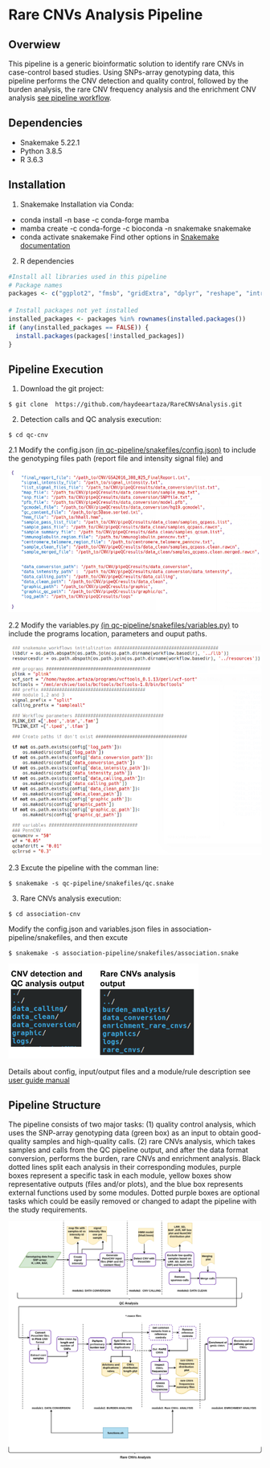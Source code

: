 Rare CNVs Analysis Pipeline
======

Overwiew
-----------------------------
This pipeline is a generic bioinformatic solution to identify rare CNVs in case-control based studies. Using SNPs-array genotyping data, this pipeline performs the CNV detection and quality control, followed by the burden analysis, the rare CNV frequency analysis and the enrichment CNV analysis [see pipeline workflow](manual/images/Rare_CNV_pipeline-drawio.png).

Dependencies
-----------------------------
- Snakemake 5.22.1
- Python 3.8.5
- R 3.6.3

Installation
-----------------------------
1. Snakemake
Installation via Conda:
- conda install -n base -c conda-forge mamba
- mamba create -c conda-forge -c bioconda -n snakemake snakemake
- conda activate snakemake
Find other options in [Snakemake documentation](https://snakemake.readthedocs.io/en/stable/getting_started/installation.html)

2. R dependencies
``` r
#Install all libraries used in this pipeline
# Package names
packages <- c("ggplot2", "fmsb", "gridExtra", "dplyr", "reshape", "introdataviz")

# Install packages not yet installed
installed_packages <- packages %in% rownames(installed.packages())
if (any(installed_packages == FALSE)) {
  install.packages(packages[!installed_packages])
}
```
Pipeline Execution
-----------------------------
1. Download the git project:
```
$ git clone  https://github.com/haydeeartaza/RareCNVsAnalysis.git
```
2. Detection calls and QC analysis execution: 
```
$ cd qc-cnv
```
2.1 Modify the config.json [(in qc-pipeline/snakefiles/config.json)](qc-cnv/qc-pipeline/snakefiles/config.json) to include the genotyping files path (report file and intensity signal file) and 

![config.json](manual/images/config_QC_file.png)

2.2 Modify the variables.py [(in qc-pipeline/snakefiles/variables.py)](qc-cnv/qc-pipeline/snakefiles/variables.py) to include the programs location, parameters and ouput paths.

![variable.py](manual/images/variables_QC_file.png)

2.3 Excute the pipeline with the comman line:
```
$ snakemake -s qc-pipeline/snakefiles/qc.snake
```

3. Rare CNVs analysis execution:
```
$ cd association-cnv
```
Modify the config.json and variables.json files in association-pipeline/snakefiles, and then excute
```
$ snakemake -s association-pipeline/snakefiles/association.snake
```
![Output directroies](manual/images/pipeline_output_dirs.png)

Details about config, input/output files and a module/rule description see [user guide manual](manual/Rare_CNVs_pipeline_guide.pdf)

Pipeline Structure
-----------------------------
The pipeline consists of two major tasks: (1) quality control analysis, which uses the SNP-array genotyping data (green box) as an input to obtain good-quality samples and high-quality calls. (2) rare CNVs analysis, which takes samples and calls from the QC pipeline output, and after the data format conversion, performs the burden, rare CNVs and enrichment analysis. Black dotted lines split each analysis in their corresponding modules, purple boxes represent a specific task in each module, yellow boxes show representative outputs (files and/or plots), and the blue box represents external functions used by some modules. Dotted purple boxes are optional tasks which could be easily removed or changed to adapt the pipeline with the study requirements.

![Pipeline workflow](manual/images/Rare_CNV_pipeline-drawio.png)
